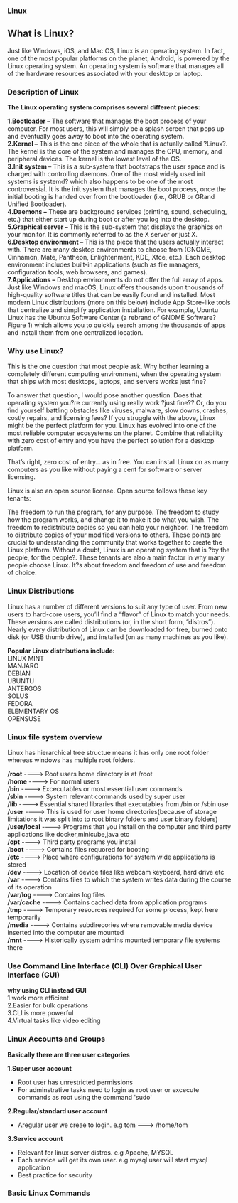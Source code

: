 ### Linux

## What is Linux?

Just like Windows, iOS, and Mac OS, Linux is an operating system. In fact, one of the most popular platforms on the planet, Android, is powered by the Linux operating system. An operating system is software that manages all of the hardware resources associated with your desktop or laptop.

### Description of Linux

<b>The Linux operating system comprises several different pieces:</b>

<b>1.Bootloader –</b>  The software that manages the boot process of your computer. For most users, this will simply be a splash screen that pops up and eventually goes away to boot into the operating system.<br>
<b>2.Kernel –</b> This is the one piece of the whole that is actually called ?Linux?. The kernel is the core of the system and manages the CPU, memory, and peripheral devices. The kernel is the lowest level of the OS.<br>
<b>3.Init system </b> – This is a sub-system that bootstraps the user space and is charged with controlling daemons. One of the most widely used init systems is systemd? which also happens to be one of the most controversial. It is the init system that manages the boot process, once the initial booting is handed over from the bootloader (i.e., GRUB or GRand Unified Bootloader).<br>
<b>4.Daemons –</b> These are background services (printing, sound, scheduling, etc.) that either start up during boot or after you log into the desktop.<br>
<b>5.Graphical server –</b> This is the sub-system that displays the graphics on your monitor. It is commonly referred to as the X server or just X.<br>
<b>6.Desktop environment –</b> This is the piece that the users actually interact with. There are many desktop environments to choose from (GNOME, Cinnamon, Mate, Pantheon, Enlightenment, KDE, Xfce, etc.). Each desktop environment includes built-in applications (such as file managers, configuration tools, web browsers, and games).<br>
<b>7.Applications –</b> Desktop environments do not offer the full array of apps. Just like Windows and macOS, Linux offers thousands upon thousands of high-quality software titles that can be easily found and installed. Most modern Linux distributions (more on this below) include App Store-like tools that centralize and simplify application installation. For example, Ubuntu Linux has the Ubuntu Software Center (a rebrand of GNOME Software? Figure 1) which allows you to quickly search among the thousands of apps and install them from one centralized location.

### Why use Linux?

This is the one question that most people ask. Why bother learning a completely different computing environment, when the operating system that ships with most desktops, laptops, and servers works just fine?

To answer that question, I would pose another question. Does that operating system you?re currently using really work ?just fine?? Or, do you find yourself battling obstacles like viruses, malware, slow downs, crashes, costly repairs, and licensing fees?
If you struggle with the above, Linux might be the perfect platform for you. Linux has evolved into one of the most reliable computer ecosystems on the planet. Combine that reliability with zero cost of entry and you have the perfect solution for a desktop platform.

That’s right, zero cost of entry… as in free. You can install Linux on as many computers as you like without paying a cent for software or server licensing.

Linux is also an open source license. Open source follows these key tenants:

The freedom to run the program, for any purpose.
The freedom to study how the program works, and change it to make it do what you wish.
The freedom to redistribute copies so you can help your neighbor.
The freedom to distribute copies of your modified versions to others.
These points are crucial to understanding the community that works together to create the Linux platform. Without a doubt, Linux is an operating system that is ?by the people, for the people?. These tenants are also a main factor in why many people choose Linux. It?s about freedom and freedom of use and freedom of choice.

### Linux Distributions

Linux has a number of different versions to suit any type of user. From new users to hard-core users, you’ll find a “flavor” of Linux to match your needs. These versions are called distributions (or, in the short form, “distros”). Nearly every distribution of Linux can be downloaded for free, burned onto disk (or USB thumb drive), and installed (on as many machines as you like).

<b>Popular Linux distributions include:</b><br>
LINUX MINT<br>
MANJARO<br>
DEBIAN<br>
UBUNTU<br>
ANTERGOS<br>
SOLUS<br>
FEDORA<br>
ELEMENTARY OS<br>
OPENSUSE

### Linux file system overview

Linux has hierarchical tree structue means it has only one root folder whereas windows has multiple root folders.

<b>/root</b>                 ----> Root users home directory is at /root<br>
<b>/home</b>                 ----> For normal users<br>
<b>/bin</b>                  ----> Excecutables or most essential user commands<br>
<b>/sbin</b>                 ----> System relevant commands used by super user<br>
<b>/lib</b>                  ----> Essential shared libraries that executables from /bin or /sbin use<br>
<b>/user</b>                  ----> This is used for user home directories(because of storage limitations it was split into to root binary folders and user binary folders)<br>
<b>/user/local</b>           ----> Programs that you install on the computer and third party applications like docker,minicube,java etc<br>
<b>/opt</b>                  ----> Third party programs you install<br>
<b>/boot</b>                  ----> Contains files requored for booting<br>
<b>/etc</b>                   ----> Place where configurations for system wide applications is stored<br>
<b>/dev</b>                  ----> Location of device files like webcam keyboard, hard drive etc<br>
<b>/var</b>                  ----> Contains files to which the system writes data during the course of its operation<br>
<b>/var/log</b>              ----> Contains log files<br>
<b>/var/cache</b>             ----> Contains cached data from application programs<br>
<b>/tmp</b>                  ----> Temporary resources required for some process, kept here temporarily<br>
<b>/media</b>                ----> Contains subdirecories where removable media device inserted into the computer are mounted<br>
<b>/mnt</b>                  ----> Historically system admins mounted temporary file systems there<br>
### Use Command Line Interface (CLI) Over Graphical User Interface (GUI)
<b>why using CLI instead GUI</b><br>
1.work more efficient<br>
2.Easier for bulk operations<br>
3.CLI is more powerful<br>
4.Virtual tasks like video editing<br>

### Linux Accounts and Groups
<b>Basically there are three user categories</b><br>

<b>1.Super user account</b><br>
   * Root user has unrestricted permissions<br>
   * For adminstrative tasks need to login as root user or excecute commands as root using the command 'sudo' <br>

<b>2.Regular/standard user account</b><br>
   * Aregular user we creae to login. e.g tom ---> /home/tom<br>

<b>3.Service account</b><br>
   * Relevant for linux server distros. e.g Apache, MYSQL<br>
   * Each service will get its own user. e.g mysql user will start mysql application<br>
   * Best practice for security<br>
 
 ### Basic Linux Commands
 
